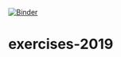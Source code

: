 [![Binder](https://mybinder.org/badge_logo.svg)](https://mybinder.org/v2/gh/NumEconCopenhagen/exercises-2019/master?urlpath=lab)

# exercises-2019
